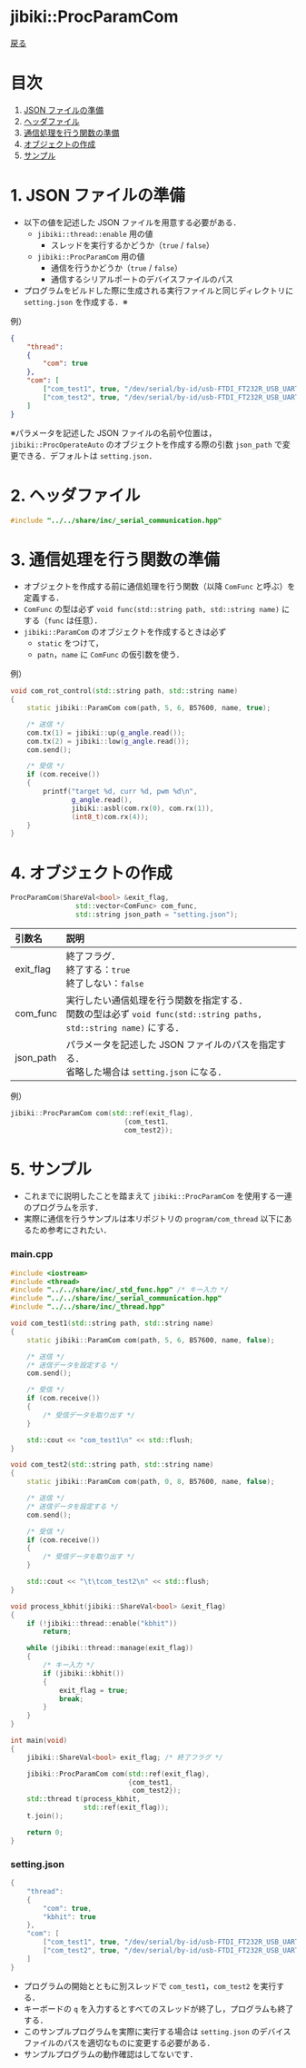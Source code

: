 # jibiki::ProcParamCom
[戻る](overview.md/#jibikiProcParamCom)

# 目次
1. [JSON ファイルの準備](#1-json-ファイルの準備)
2. [ヘッダファイル](#2-ヘッダファイル)
3. [通信処理を行う関数の準備](#3-通信処理を行う関数の準備)
4. [オブジェクトの作成](#4-オブジェクトの作成)
5. [サンプル](#5-サンプル)

# 1. JSON ファイルの準備
* 以下の値を記述した JSON ファイルを用意する必要がある．
    * `jibiki::thread::enable` 用の値
        * スレッドを実行するかどうか（`true` / `false`）
    * `jibiki::ProcParamCom` 用の値
        * 通信を行うかどうか（`true` / `false`）
        * 通信するシリアルポートのデバイスファイルのパス
* プログラムをビルドした際に生成される実行ファイルと同じディレクトリに `setting.json` を作成する．※

例）
```JSON
{
    "thread":
    {
        "com": true
    },
    "com": [
        ["com_test1", true, "/dev/serial/by-id/usb-FTDI_FT232R_USB_UART_AI0579LQ-if00-port0"],
        ["com_test2", true, "/dev/serial/by-id/usb-FTDI_FT232R_USB_UART_A906V99N-if00-port0"]
    ]
}
```

※パラメータを記述した JSON ファイルの名前や位置は，`jibiki::ProcOperateAuto` のオブジェクトを作成する際の引数 `json_path` で変更できる．デフォルトは `setting.json`．

# 2. ヘッダファイル
```C++
#include "../../share/inc/_serial_communication.hpp"
```

# 3. 通信処理を行う関数の準備
* オブジェクトを作成する前に通信処理を行う関数（以降 `ComFunc` と呼ぶ）を定義する．
* `ComFunc` の型は必ず `void func(std::string path, std::string name)` にする（`func` は任意）．
* `jibiki::ParamCom` のオブジェクトを作成するときは必ず
    * `static` をつけて，
    * `patn`，`name` に `ComFunc` の仮引数を使う．

例）
```C++
void com_rot_control(std::string path, std::string name)
{
    static jibiki::ParamCom com(path, 5, 6, B57600, name, true);

    /* 送信 */
    com.tx(1) = jibiki::up(g_angle.read());
    com.tx(2) = jibiki::low(g_angle.read());
    com.send();

    /* 受信 */
    if (com.receive())
    {
        printf("target %d, curr %d, pwm %d\n",
               g_angle.read(),
               jibiki::asbl(com.rx(0), com.rx(1)),
               (int8_t)com.rx(4));
    }
}
```

# 4. オブジェクトの作成
```C++
ProcParamCom(ShareVal<bool> &exit_flag,
                std::vector<ComFunc> com_func,
                std::string json_path = "setting.json");
```

|引数名|説明|
|:-|:-|
|exit_flag|終了フラグ．<br>終了する：`true`<br>終了しない：`false`|
|com_func|実行したい通信処理を行う関数を指定する．<br>関数の型は必ず `void func(std::string paths, std::string name)` にする．|
|json_path|パラメータを記述した JSON ファイルのパスを指定する．<br>省略した場合は `setting.json` になる．|

例）
```C++
jibiki::ProcParamCom com(std::ref(exit_flag),
                            {com_test1,
                            com_test2});
```

# 5. サンプル
* これまでに説明したことを踏まえて `jibiki::ProcParamCom` を使用する一連のプログラムを示す．
* 実際に通信を行うサンプルは本リポジトリの `program/com_thread` 以下にあるため参考にされたい．
### main.cpp
```C++
#include <iostream>
#include <thread>
#include "../../share/inc/_std_func.hpp" /* キー入力 */
#include "../../share/inc/_serial_communication.hpp"
#include "../../share/inc/_thread.hpp"

void com_test1(std::string path, std::string name)
{
    static jibiki::ParamCom com(path, 5, 6, B57600, name, false);

    /* 送信 */
    /* 送信データを設定する */
    com.send();

    /* 受信 */
    if (com.receive())
    {
        /* 受信データを取り出す */
    }

    std::cout << "com_test1\n" << std::flush;
}

void com_test2(std::string path, std::string name)
{
    static jibiki::ParamCom com(path, 0, 8, B57600, name, false);

    /* 送信 */
    /* 送信データを設定する */
    com.send();

    /* 受信 */
    if (com.receive())
    {
        /* 受信データを取り出す */
    }

    std::cout << "\t\tcom_test2\n" << std::flush;
}

void process_kbhit(jibiki::ShareVal<bool> &exit_flag)
{
    if (!jibiki::thread::enable("kbhit"))
        return;

    while (jibiki::thread::manage(exit_flag))
    {
        /* キー入力 */
        if (jibiki::kbhit())
        {
            exit_flag = true;
            break;
        }
    }
}

int main(void)
{
    jibiki::ShareVal<bool> exit_flag; /* 終了フラグ */

    jibiki::ProcParamCom com(std::ref(exit_flag),
                             {com_test1,
                              com_test2});
    std::thread t(process_kbhit,
                  std::ref(exit_flag));
    t.join();

    return 0;
}
```
### setting.json
```C++
{
    "thread":
    {
        "com": true,
        "kbhit": true
    },
    "com": [
        ["com_test1", true, "/dev/serial/by-id/usb-FTDI_FT232R_USB_UART_AI0579LQ-if00-port0"],
        ["com_test2", true, "/dev/serial/by-id/usb-FTDI_FT232R_USB_UART_A906V99N-if00-port0"]
    ]
}
```

* プログラムの開始とともに別スレッドで `com_test1`，`com_test2` を実行する．
* キーボードの `q` を入力するとすべてのスレッドが終了し，プログラムも終了する．
* このサンプルプログラムを実際に実行する場合は `setting.json` のデバイスファイルのパスを適切なものに変更する必要がある．
* サンプルプログラムの動作確認はしてないです．